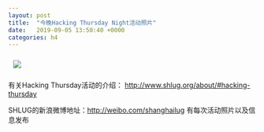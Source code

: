 ```yaml
---
layout: post
title:  "今晚Hacking Thursday Night活动照片"
date:   2019-09-05 13:50:40 +0000
categories: h4
---
```


[<img style='margin:10px;' src='/res2019q3/j905.h4/j905_2144_0200+08.1920p.jpg'>](/res2019q3/j905.h4/j905_2144_0200+08.JPG)

有关Hacking Thursday活动的介绍：
http://www.shlug.org/about/#hacking-thursday

SHLUG的新浪微博地址：http://weibo.com/shanghailug 有每次活动照片以及信息发布


